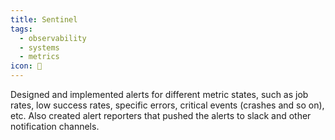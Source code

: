 ```yaml
---
title: Sentinel
tags:
  - observability
  - systems
  - metrics
icon: 🔔
---
```

Designed and implemented alerts for different metric states, such as job rates, low success rates, specific errors, critical events (crashes and so on), etc. Also created alert reporters that pushed the alerts to slack and other notification channels.